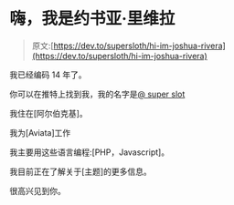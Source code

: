 # 嗨，我是约书亚·里维拉

> 原文:[https://dev.to/supersloth/hi-im-joshua-rivera](https://dev.to/supersloth/hi-im-joshua-rivera)

我已经编码 14 年了。

你可以在推特上找到我，我的名字是[@ super slot](https://twitter.com/supersloth)

我住在[阿尔伯克基]。

我为[Aviata]工作

我主要用这些语言编程:[PHP，Javascript]。

我目前正在了解关于[主题]的更多信息。

很高兴见到你。